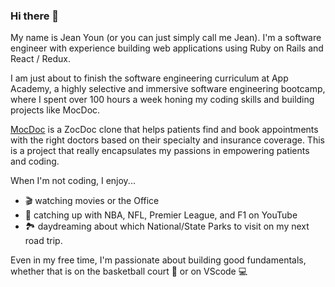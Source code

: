 ### Hi there 👋

My name is Jean Youn (or you can just simply call me Jean). I'm a software engineer with experience building web applications using Ruby on Rails and React / Redux. 

I am just about to finish the software engineering curriculum at App Academy, a highly selective and immersive software engineering bootcamp, where I spent over 100 hours a week honing my coding skills and building projects like MocDoc. 

[MocDoc](http://mocdoc.herokuapp.com/) is a ZocDoc clone that helps patients find and book appointments with the right doctors based on their specialty and insurance coverage. This is a project that really encapsulates my passions in empowering patients and coding. 

When I'm not coding, I enjoy... 
- 🎬 watching movies or the Office
- 👀 catching up with NBA, NFL, Premier League, and F1 on YouTube 
- 🏞️ daydreaming about which National/State Parks to visit on my next road trip. 

Even in my free time, I'm passionate about building good fundamentals, whether that is on the basketball court 🏀 or on VScode 💻

<!--
**jyl625/jyl625** is a ✨ _special_ ✨ repository because its `README.md` (this file) appears on your GitHub profile.

Here are some ideas to get you started:

- 🔭 I’m currently working on ...
- 🌱 I’m currently learning ...
- 👯 I’m looking to collaborate on ...
- 🤔 I’m looking for help with ...
- 💬 Ask me about ...
- 📫 How to reach me: ...
- 😄 Pronouns: ...
- ⚡ Fun fact: ...
-->
